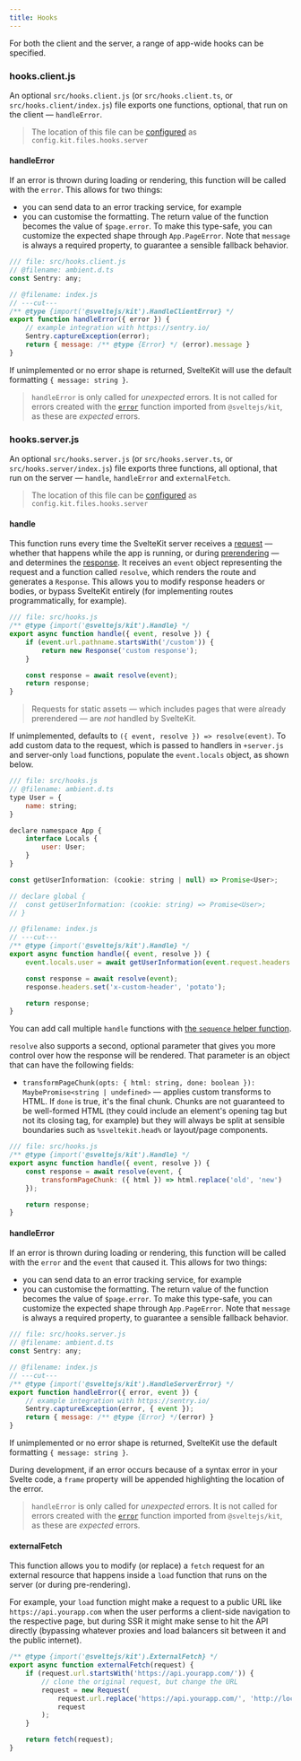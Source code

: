 ```yaml
---
title: Hooks
---
```


For both the client and the server, a range of app-wide hooks can be specified.

### hooks.client.js

An optional `src/hooks.client.js` (or `src/hooks.client.ts`, or `src/hooks.client/index.js`) file exports one functions, optional, that run on the client — `handleError`.

> The location of this file can be [configured](/docs/configuration) as `config.kit.files.hooks.server`

#### handleError

If an error is thrown during loading or rendering, this function will be called with the `error`. This allows for two things:

- you can send data to an error tracking service, for example
- you can customise the formatting. The return value of the function becomes the value of `$page.error`. To make this type-safe, you can customize the expected shape through `App.PageError`. Note that `message` is always a required property, to guarantee a sensible fallback behavior.

```js
/// file: src/hooks.client.js
// @filename: ambient.d.ts
const Sentry: any;

// @filename: index.js
// ---cut---
/** @type {import('@sveltejs/kit').HandleClientError} */
export function handleError({ error }) {
	// example integration with https://sentry.io/
	Sentry.captureException(error);
	return { message: /** @type {Error} */ (error).message }
}
```

If unimplemented or no error shape is returned, SvelteKit will use the default formatting `{ message: string }`.

> `handleError` is only called for _unexpected_ errors. It is not called for errors created with the [`error`](/docs/modules#sveltejs-kit-error) function imported from `@sveltejs/kit`, as these are _expected_ errors.

### hooks.server.js

An optional `src/hooks.server.js` (or `src/hooks.server.ts`, or `src/hooks.server/index.js`) file exports three functions, all optional, that run on the server — `handle`, `handleError` and `externalFetch`.

> The location of this file can be [configured](/docs/configuration) as `config.kit.files.hooks.server`

#### handle

This function runs every time the SvelteKit server receives a [request](/docs/web-standards#fetch-apis-request) — whether that happens while the app is running, or during [prerendering](/docs/page-options#prerender) — and determines the [response](/docs/web-standards#fetch-apis-response). It receives an `event` object representing the request and a function called `resolve`, which renders the route and generates a `Response`. This allows you to modify response headers or bodies, or bypass SvelteKit entirely (for implementing routes programmatically, for example).

```js
/// file: src/hooks.js
/** @type {import('@sveltejs/kit').Handle} */
export async function handle({ event, resolve }) {
	if (event.url.pathname.startsWith('/custom')) {
		return new Response('custom response');
	}

	const response = await resolve(event);
	return response;
}
```

> Requests for static assets — which includes pages that were already prerendered — are _not_ handled by SvelteKit.

If unimplemented, defaults to `({ event, resolve }) => resolve(event)`. To add custom data to the request, which is passed to handlers in `+server.js` and server-only `load` functions, populate the `event.locals` object, as shown below.

```js
/// file: src/hooks.js
// @filename: ambient.d.ts
type User = {
	name: string;
}

declare namespace App {
	interface Locals {
		user: User;
	}
}

const getUserInformation: (cookie: string | null) => Promise<User>;

// declare global {
// 	const getUserInformation: (cookie: string) => Promise<User>;
// }

// @filename: index.js
// ---cut---
/** @type {import('@sveltejs/kit').Handle} */
export async function handle({ event, resolve }) {
	event.locals.user = await getUserInformation(event.request.headers.get('cookie'));

	const response = await resolve(event);
	response.headers.set('x-custom-header', 'potato');

	return response;
}
```

You can add call multiple `handle` functions with [the `sequence` helper function](/docs/modules#sveltejs-kit-hooks).

`resolve` also supports a second, optional parameter that gives you more control over how the response will be rendered. That parameter is an object that can have the following fields:

- `transformPageChunk(opts: { html: string, done: boolean }): MaybePromise<string | undefined>` — applies custom transforms to HTML. If `done` is true, it's the final chunk. Chunks are not guaranteed to be well-formed HTML (they could include an element's opening tag but not its closing tag, for example) but they will always be split at sensible boundaries such as `%sveltekit.head%` or layout/page components.

```js
/// file: src/hooks.js
/** @type {import('@sveltejs/kit').Handle} */
export async function handle({ event, resolve }) {
	const response = await resolve(event, {
		transformPageChunk: ({ html }) => html.replace('old', 'new')
	});

	return response;
}
```

#### handleError

If an error is thrown during loading or rendering, this function will be called with the `error` and the `event` that caused it. This allows for two things:

- you can send data to an error tracking service, for example
- you can customise the formatting. The return value of the function becomes the value of `$page.error`. To make this type-safe, you can customize the expected shape through `App.PageError`. Note that `message` is always a required property, to guarantee a sensible fallback behavior.

```js
/// file: src/hooks.server.js
// @filename: ambient.d.ts
const Sentry: any;

// @filename: index.js
// ---cut---
/** @type {import('@sveltejs/kit').HandleServerError} */
export function handleError({ error, event }) {
	// example integration with https://sentry.io/
	Sentry.captureException(error, { event });
	return { message: /** @type {Error} */(error) }
}
```

If unimplemented or no error shape is returned, SvelteKit use the default formatting `{ message: string }`.

During development, if an error occurs because of a syntax error in your Svelte code, a `frame` property will be appended highlighting the location of the error.

> `handleError` is only called for _unexpected_ errors. It is not called for errors created with the [`error`](/docs/modules#sveltejs-kit-error) function imported from `@sveltejs/kit`, as these are _expected_ errors.

#### externalFetch

This function allows you to modify (or replace) a `fetch` request for an external resource that happens inside a `load` function that runs on the server (or during pre-rendering).

For example, your `load` function might make a request to a public URL like `https://api.yourapp.com` when the user performs a client-side navigation to the respective page, but during SSR it might make sense to hit the API directly (bypassing whatever proxies and load balancers sit between it and the public internet).

```js
/** @type {import('@sveltejs/kit').ExternalFetch} */
export async function externalFetch(request) {
	if (request.url.startsWith('https://api.yourapp.com/')) {
		// clone the original request, but change the URL
		request = new Request(
			request.url.replace('https://api.yourapp.com/', 'http://localhost:9999/'),
			request
		);
	}

	return fetch(request);
}
```
